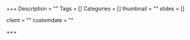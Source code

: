 +++
Description = ""
Tags = []
Categories = []
thumbnail = ""
slides = []

client = ""
customdate = ""

+++